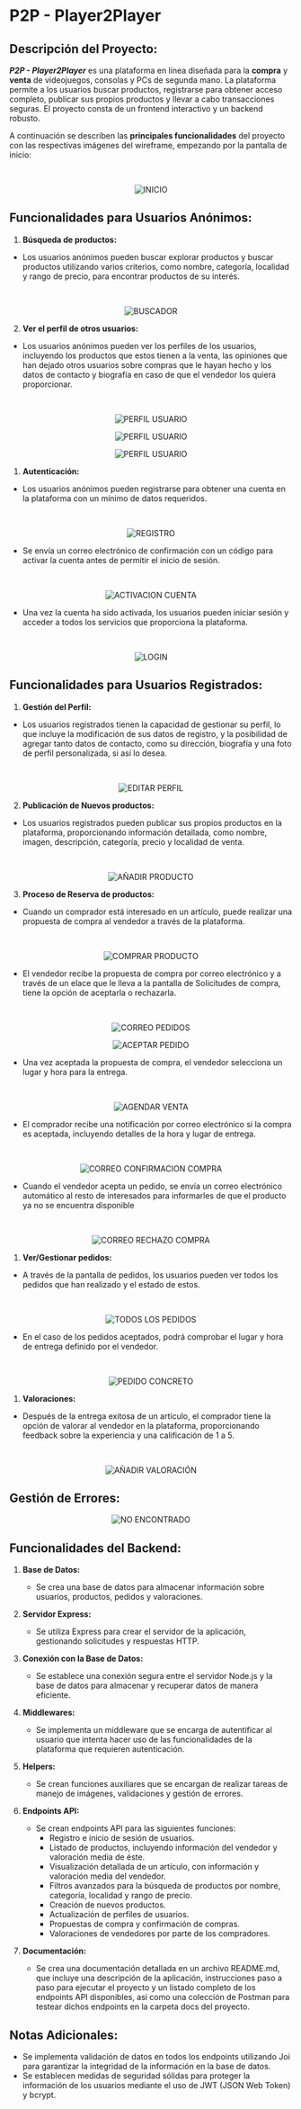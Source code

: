 # **P2P - Player2Player**
   
## **Descripción del Proyecto:**
**_P2P - Player2Player_** es una plataforma en línea diseñada para la **compra** y **venta** de videojuegos, consolas y PCs de segunda mano. La plataforma permite a los usuarios buscar productos, registrarse para obtener acceso completo, publicar sus propios productos y llevar a cabo transacciones seguras. El proyecto consta de un frontend interactivo y un backend robusto.
   
A continuación se describen las **principales funcionalidades** del proyecto con las respectivas imágenes del wireframe, empezando por la pantalla de inicio:

<br/>

<div align="center">

![INICIO](assets/front_page.png)

</div>


## **Funcionalidades para Usuarios Anónimos:**

1. **Búsqueda de productos:**
   
- Los usuarios anónimos pueden buscar explorar productos y buscar productos utilizando varios criterios, como nombre, categoría, localidad y rango de precio, para encontrar productos de su interés.

<br/>

<div align="center">

![BUSCADOR](assets/search.png)

</div>

2. **Ver el perfil de otros usuarios:**

- Los usuarios anónimos pueden ver los perfiles de los usuarios, incluyendo los productos que estos tienen a la venta, las opiniones que han dejado otros usuarios sobre compras que le hayan hecho y los datos de contacto y biografía en caso de que el vendedor los quiera proporcionar.

<br/>

<div align="center">

![PERFIL USUARIO](assets/profile_product.png)

![PERFIL USUARIO](assets/profile_reviews.png)

![PERFIL USUARIO](assets/profile_moreInfo.png)

</div>

1. **Autenticación:**

- Los usuarios anónimos pueden registrarse para obtener una cuenta en la plataforma con un mínimo de datos requeridos.

<br/>

<div align="center">

![REGISTRO](assets/register.png)

</div>

- Se envía un correo electrónico de confirmación con un código para activar la cuenta antes de permitir el inicio de sesión. 

<br/>

<div align="center">

![ACTIVACION CUENTA](assets/verify_account.png)

</div>  

- Una vez la cuenta ha sido activada, los usuarios pueden iniciar sesión y acceder a todos los servicios que proporciona la plataforma.

<br/>
  
<div align="center">

![LOGIN](assets/LOGIN.png)

</div>


## **Funcionalidades para Usuarios Registrados:**

1. **Gestión del Perfil:**

- Los usuarios registrados tienen la capacidad de gestionar su perfil, lo que incluye la modificación de sus datos de registro, y la posibilidad de agregar tanto datos de contacto, como su dirección, biografía y una foto de perfil personalizada, si así lo desea.

<br/>

<div align="center">

![EDITAR PERFIL](assets/edit_profile.png)

</div>


2. **Publicación de Nuevos productos:**

- Los usuarios registrados pueden publicar sus propios productos en la plataforma, proporcionando información detallada, como nombre, imagen, descripción, categoría, precio y localidad de venta.

<br/>

<div align="center">

![AÑADIR PRODUCTO](assets/add_product.png)

</div>

3. **Proceso de Reserva de productos:**

- Cuando un comprador está interesado en un artículo, puede realizar una propuesta de compra al vendedor a través de la plataforma.

<br/>

<div align="center">

![COMPRAR PRODUCTO](assets/buy_product.png)

</div>

- El vendedor recibe la propuesta de compra por correo electrónico y a través de un elace que le lleva a la pantalla de Solicitudes de compra, tiene la opción de aceptarla o rechazarla.

<br/>

<div align="center">

![CORREO PEDIDOS](assets/email_order.png)

![ACEPTAR PEDIDO](assets/confirm_order.png)

</div>

- Una vez aceptada la propuesta de compra, el vendedor selecciona un lugar y hora para la entrega.

<br/>

<div align="center">

![AGENDAR VENTA](assets/schedule_sale.png)

</div>

- El comprador recibe una notificación por correo electrónico si la compra es aceptada, incluyendo detalles de la hora y lugar de entrega.

<br/>

<div align="center">

![CORREO CONFIRMACION COMPRA](assets/confirm_order_email.png)

</div>

- Cuando el vendedor acepta un pedido, se envía un correo electrónico automático al resto de interesados para informarles de que el producto ya no se encuentra disponible

<br/>

<div align="center">

![CORREO RECHAZO COMPRA](assets/email_reject_order.png)

</div>

1. **Ver/Gestionar pedidos:**

- A través de la pantalla de pedidos, los usuarios pueden ver todos los pedidos que han realizado y el estado de estos.

<br/>

<div align="center">

![TODOS LOS PEDIDOS](assets/orders.png)

</div>

- En el caso de los pedidos aceptados, podrá comprobar el lugar y hora de entrega definido por el vendedor.

<br/>

<div align="center">

![PEDIDO CONCRETO](assets/id_order.png)

</div>

1. **Valoraciones:**

- Después de la entrega exitosa de un artículo, el comprador tiene la opción de valorar al vendedor en la plataforma, proporcionando feedback sobre la experiencia y una calificación de 1 a 5.

<br/>

<div align="center">

![AÑADIR VALORACIÓN](assets/add_review.png)

</div>

## **Gestión de Errores:**

<div align="center">

![NO ENCONTRADO](assets/not_found.png)

</div>

## **Funcionalidades del Backend:**

1. **Base de Datos:**
   - Se crea una base de datos para almacenar información sobre usuarios, productos, pedidos y valoraciones.

2. **Servidor Express:**
   - Se utiliza Express para crear el servidor de la aplicación, gestionando solicitudes y respuestas HTTP.

3. **Conexión con la Base de Datos:**
   - Se establece una conexión segura entre el servidor Node.js y la base de datos para almacenar y recuperar datos de manera eficiente.

4. **Middlewares:**
   - Se implementa un middleware que se encarga de autentificar al usuario que intenta hacer uso de las funcionalidades de la plataforma que requieren autenticación.

5. **Helpers:**
   - Se crean funciones auxiliares que se encargan de realizar tareas de manejo de imágenes, validaciones y gestión de errores.

6. **Endpoints API:**
   - Se crean endpoints API para las siguientes funciones:
     - Registro e inicio de sesión de usuarios.
     - Listado de productos, incluyendo información del vendedor y valoración media de éste.
     - Visualización detallada de un artículo, con información y valoración media del vendedor.
     - Filtros avanzados para la búsqueda de productos por nombre, categoría, localidad y rango de precio.
     - Creación de nuevos productos.
     - Actualización de perfiles de usuarios.
     - Propuestas de compra y confirmación de compras.
     - Valoraciones de vendedores por parte de los compradores.

7. **Documentación:**
   - Se crea una documentación detallada en un archivo README.md, que incluye una descripción de la aplicación, instrucciones paso a paso para ejecutar el proyecto y un listado completo de los endpoints API disponibles, así como una colección de Postman para testear dichos endpoints en la carpeta docs del proyecto.

## **Notas Adicionales:**
   - Se implementa validación de datos en todos los endpoints utilizando Joi para garantizar la integridad de la información en la base de datos.
   - Se establecen medidas de seguridad sólidas para proteger la información de los usuarios mediante el uso de JWT (JSON Web Token) y bcrypt.
  </div>